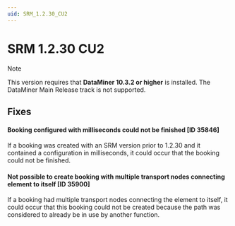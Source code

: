 ```yaml
---
uid: SRM_1.2.30_CU2
---
```


# SRM 1.2.30 CU2

> [!NOTE]
> This version requires that **DataMiner 10.3.2 or higher** is installed. The DataMiner Main Release track is not supported.

## Fixes

#### Booking configured with milliseconds could not be finished [ID 35846]

If a booking was created with an SRM version prior to 1.2.30 and it contained a configuration in milliseconds, it could occur that the booking could not be finished.

#### Not possible to create booking with multiple transport nodes connecting element to itself [ID 35900]

If a booking had multiple transport nodes connecting the element to itself, it could occur that this booking could not be created because the path was considered to already be in use by another function.
